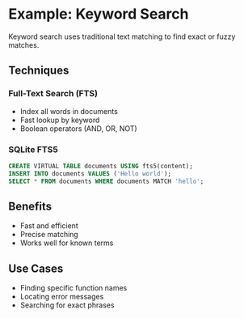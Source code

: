 # Example: Keyword Search

Keyword search uses traditional text matching to find exact or fuzzy matches.

## Techniques

### Full-Text Search (FTS)
- Index all words in documents
- Fast lookup by keyword
- Boolean operators (AND, OR, NOT)

### SQLite FTS5
```sql
CREATE VIRTUAL TABLE documents USING fts5(content);
INSERT INTO documents VALUES ('Hello world');
SELECT * FROM documents WHERE documents MATCH 'hello';
```

## Benefits

- Fast and efficient
- Precise matching
- Works well for known terms

## Use Cases

- Finding specific function names
- Locating error messages
- Searching for exact phrases
